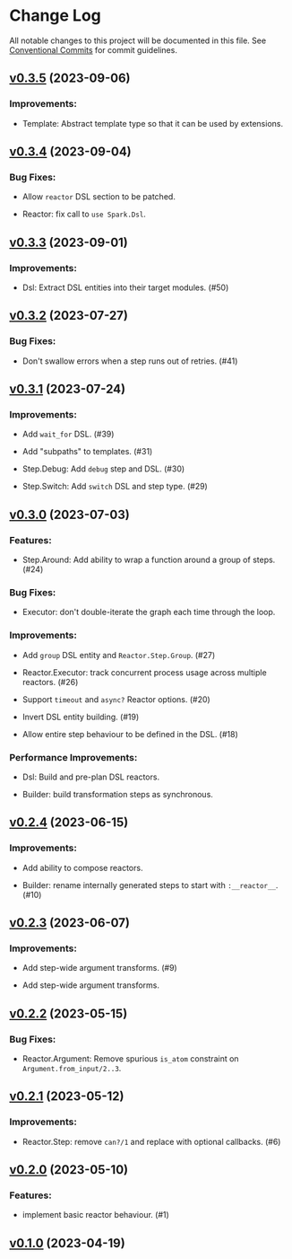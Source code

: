# Change Log

All notable changes to this project will be documented in this file.
See [Conventional Commits](Https://conventionalcommits.org) for commit guidelines.

<!-- changelog -->

## [v0.3.5](https://github.com/ash-project/reactor/compare/v0.3.4...v0.3.5) (2023-09-06)




### Improvements:

* Template: Abstract template type so that it can be used by extensions.

## [v0.3.4](https://github.com/ash-project/reactor/compare/v0.3.3...v0.3.4) (2023-09-04)




### Bug Fixes:

* Allow `reactor` DSL section to be patched.

* Reactor: fix call to `use Spark.Dsl`.

## [v0.3.3](https://github.com/ash-project/reactor/compare/v0.3.2...v0.3.3) (2023-09-01)




### Improvements:

* Dsl: Extract DSL entities into their target modules. (#50)

## [v0.3.2](https://github.com/ash-project/reactor/compare/v0.3.1...v0.3.2) (2023-07-27)




### Bug Fixes:

* Don't swallow errors when a step runs out of retries. (#41)

## [v0.3.1](https://github.com/ash-project/reactor/compare/v0.3.0...v0.3.1) (2023-07-24)




### Improvements:

* Add `wait_for` DSL. (#39)

* Add "subpaths" to templates. (#31)

* Step.Debug: Add `debug` step and DSL. (#30)

* Step.Switch: Add `switch` DSL and step type. (#29)

## [v0.3.0](https://github.com/ash-project/reactor/compare/v0.2.4...v0.3.0) (2023-07-03)




### Features:

* Step.Around: Add ability to wrap a function around a group of steps. (#24)

### Bug Fixes:

* Executor: don't double-iterate the graph each time through the loop.

### Improvements:

* Add `group` DSL entity and `Reactor.Step.Group`. (#27)

* Reactor.Executor: track concurrent process usage across multiple reactors. (#26)

* Support `timeout` and `async?` Reactor options. (#20)

* Invert DSL entity building. (#19)

* Allow entire step behaviour to be defined in the DSL. (#18)

### Performance Improvements:

* Dsl: Build and pre-plan DSL reactors.

* Builder: build transformation steps as synchronous.

## [v0.2.4](https://github.com/ash-project/reactor/compare/v0.2.3...v0.2.4) (2023-06-15)




### Improvements:

* Add ability to compose reactors.

* Builder: rename internally generated steps to start with `:__reactor__`. (#10)

## [v0.2.3](https://github.com/ash-project/reactor/compare/v0.2.2...v0.2.3) (2023-06-07)




### Improvements:

* Add step-wide argument transforms. (#9)

* Add step-wide argument transforms.

## [v0.2.2](https://github.com/ash-project/reactor/compare/v0.2.1...v0.2.2) (2023-05-15)




### Bug Fixes:

* Reactor.Argument: Remove spurious `is_atom` constraint on `Argument.from_input/2..3`.

## [v0.2.1](https://github.com/ash-project/reactor/compare/v0.2.0...v0.2.1) (2023-05-12)




### Improvements:

* Reactor.Step: remove `can?/1` and replace with optional callbacks. (#6)

## [v0.2.0](https://github.com/ash-project/reactor/compare/v0.1.0...v0.2.0) (2023-05-10)




### Features:

* implement basic reactor behaviour. (#1)

## [v0.1.0](https://github.com/ash-project/reactor/compare/v0.1.0...v0.1.0) (2023-04-19)




